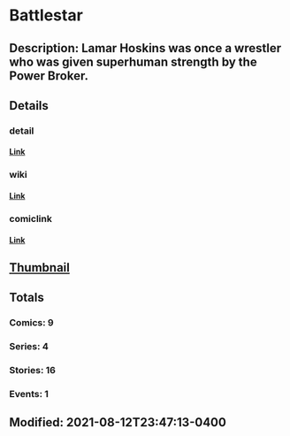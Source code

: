 # Battlestar
## Description: Lamar Hoskins was once a wrestler who was given superhuman strength by the Power Broker.
## Details
### detail
#### [Link](http://marvel.com/comics/characters/1011785/battlestar?utm_campaign=apiRef&utm_source=225578a89fc76f3d20fbffda5d17a88d)
### wiki
#### [Link](http://marvel.com/universe/Battlestar?utm_campaign=apiRef&utm_source=225578a89fc76f3d20fbffda5d17a88d)
### comiclink
#### [Link](http://marvel.com/comics/characters/1011785/battlestar?utm_campaign=apiRef&utm_source=225578a89fc76f3d20fbffda5d17a88d)
## [Thumbnail](http://i.annihil.us/u/prod/marvel/i/mg/b/40/image_not_available.jpg)
## Totals
### Comics: 9
### Series: 4
### Stories: 16
### Events: 1
## Modified: 2021-08-12T23:47:13-0400
